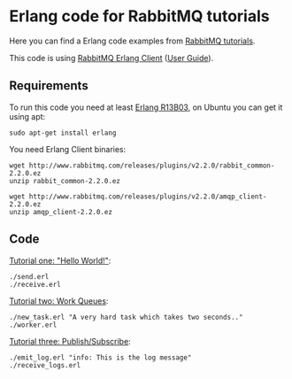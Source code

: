# Erlang code for RabbitMQ tutorials #

Here you can find a Erlang code examples from [RabbitMQ
tutorials](http://www.rabbitmq.com/getstarted.html).

This code is using [RabbitMQ Erlang
Client](http://hg.rabbitmq.com/rabbitmq-erlang-client/) ([User
Guide](http://www.rabbitmq.com/erlang-client-user-guide.html)).

## Requirements

To run this code you need at least [Erlang
R13B03](http://erlang.org/download.html), on Ubuntu you can get it
using apt:

    sudo apt-get install erlang

You need Erlang Client binaries:

    wget http://www.rabbitmq.com/releases/plugins/v2.2.0/rabbit_common-2.2.0.ez
    unzip rabbit_common-2.2.0.ez

    wget http://www.rabbitmq.com/releases/plugins/v2.2.0/amqp_client-2.2.0.ez
    unzip amqp_client-2.2.0.ez


## Code

[Tutorial one: "Hello World!"](http://www.rabbitmq.com/tutorial-one-python.html):

    ./send.erl
    ./receive.erl

[Tutorial two: Work Queues](http://www.rabbitmq.com/tutorial-two-python.html):

    ./new_task.erl "A very hard task which takes two seconds.."
    ./worker.erl

[Tutorial three: Publish/Subscribe](http://www.rabbitmq.com/tutorial-three-python.html):

    ./emit_log.erl "info: This is the log message"
    ./receive_logs.erl
